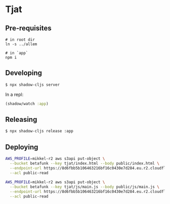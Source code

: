 # Tjat

## Pre-requisites
```
# in root dir
ln -s ../allem
```

```
# in `app`
npm i
```

## Developing

```bash
$ npx shadow-cljs server
```

In a repl:

```clojure
(shadow/watch :app)
```


## Releasing

```bash 
$ npx shadow-cljs release :app 
```

## Deploying
```bash
AWS_PROFILE=mikkel-r2 aws s3api put-object \
  --bucket betafunk --key tjat/index.html --body public/index.html \
  --endpoint-url https://8d6fbb5b106463216bf16c0430e7d284.eu.r2.cloudflarestorage.com \
  --acl public-read
  
AWS_PROFILE=mikkel-r2 aws s3api put-object \
  --bucket betafunk --key tjat/js/main.js --body public/js/main.js \
  --endpoint-url https://8d6fbb5b106463216bf16c0430e7d284.eu.r2.cloudflarestorage.com \
  --acl public-read
  ```

